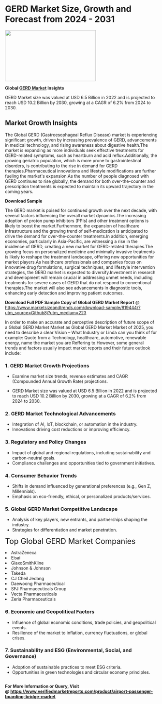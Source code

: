 <H1>GERD Market Size, Growth and Forecast from 2024 - 2031</H1><img class="aligncenter size-medium wp-image-584254" src="https://thirdeyenews.in/wp-content/uploads/2024/09/Global-Market-Research-300x168.jpeg" alt="" width="300" height="168" /><p><strong>Global&nbsp;<a href="https://www.marketsizeandtrends.com/download-sample/819444/?utm_source=Github8j?utm_medium=223">GERD Market</a> Insights</strong></p><p>GERD Market size was valued at USD 6.5 Billion in 2022 and is projected to reach USD 10.2 Billion by 2030, growing at a CAGR of 6.2% from 2024 to 2030.</p><p><h2>Market Growth Insights</h2> <p>The Global GERD (Gastroesophageal Reflux Disease) market is experiencing significant growth, driven by increasing prevalence of GERD, advancements in medical technology, and rising awareness about digestive health.The market is expanding as more individuals seek effective treatments for GERD-related symptoms, such as heartburn and acid reflux.Additionally, the growing geriatric population, which is more prone to gastrointestinal disorders, is contributing to the rise in demand for GERD therapies.Pharmaceutical innovations and lifestyle modifications are further fueling the market's expansion.As the number of people diagnosed with GERD continues to rise globally, the demand for both over-the-counter and prescription treatments is expected to maintain its upward trajectory in the coming years.</p> <p><strong>Download Sample</strong></p> <p>The GERD market is poised for continued growth over the next decade, with several factors influencing the overall market dynamics.The increasing adoption of proton pump inhibitors (PPIs) and other treatment options is likely to boost the market.Furthermore, the expansion of healthcare infrastructure and the growing trend of self-medication is anticipated to drive the demand for over-the-counter treatments.In addition, emerging economies, particularly in Asia-Pacific, are witnessing a rise in the incidence of GERD, creating a new market for GERD-related therapies.The growing focus on personalized medicine and minimally invasive treatments is likely to reshape the treatment landscape, offering new opportunities for market players.As healthcare professionals and companies focus on innovative drug formulations, surgical techniques, and lifestyle intervention strategies, the GERD market is expected to diversify.Investment in research and development will remain crucial in addressing unmet needs, including treatments for severe cases of GERD that do not respond to conventional therapies.The market will also see advancements in diagnostic tools, enhancing early detection and improving patient outcomes.<p><span class=""><strong>Download Full PDF Sample Copy of Global GERD Market Report</strong> @ <a href="https://www.marketsizeandtrends.com/download-sample/819444/?utm_source=Github8j?utm_medium=223" target="_blank">https://www.marketsizeandtrends.com/download-sample/819444/?utm_source=Github8j?utm_medium=223</a></span></p><p>In order to make an accurate and perceptive description of future scope of a Global&nbsp;GERD Market Market as Global&nbsp;GERD Market Market of 2025, you need to describe a clear Vision &ndash; What Industry or Linda can you think of for example: Quote from a Technology, healthcare, automotive, renewable energy, name the market you are Reffering to.However, some general trends and factors usually impact market reports and their future outlook include:</p><h3>1.&nbsp;<strong>GERD Market Growth Projections</strong></h3><ul><li>Examine market size trends, revenue estimates and CAGR (Compounded Annual Growth Rate) projections.</li><li><p>GERD Market size was valued at USD 6.5 Billion in 2022 and is projected to reach USD 10.2 Billion by 2030, growing at a CAGR of 6.2% from 2024 to 2030.</p></li></ul><h3>2.&nbsp;<strong>GERD Market Technological Advancements</strong></h3><ul><li>Integration of AI, IoT, blockchain, or automation in the industry.</li><li>Innovations driving cost reductions or improving efficiency.</li></ul><h3>3.&nbsp;<strong>Regulatory and Policy Changes</strong></h3><ul><li>Impact of global and regional regulations, including sustainability and carbon-neutral goals.</li><li>Compliance challenges and opportunities tied to government initiatives.</li></ul><h3>4.&nbsp;<strong>Consumer Behavior Trends</strong></h3><ul><li>Shifts in demand influenced by generational preferences (e.g., Gen Z, Millennials).</li><li>Emphasis on eco-friendly, ethical, or personalized products/services.</li></ul><h3>5.&nbsp;<strong>Global GERD Market Competitive Landscape</strong></h3><ul><li>Analysis of key players, new entrants, and partnerships shaping the industry.</li><li>Strategies for differentiation and market penetration.</li></ul><p data-pm-slice="1 1 []"><span style="color: inherit; font-family: inherit; font-size: 25px;">Top Global GERD Market Companies</span></p><div class="" data-test-id=""><p><li>AstraZeneca</li><li> Eisai</li><li> GlaxoSmithKline</li><li> Johnson & Johnson</li><li> Takeda</li><li> CJ Cheil Jedang</li><li> Daewoong Pharmaceutical</li><li> SFJ Pharmaceuticals Group</li><li> Vecta Pharmaceuticals</li><li> Zeria Pharmaceuticals</li></p></div><h3>6.&nbsp;<strong>Economic and Geopolitical Factors</strong></h3><ul><li>Influence of global economic conditions, trade policies, and geopolitical events.</li><li>Resilience of the market to inflation, currency fluctuations, or global crises.</li></ul><h3>7.&nbsp;<strong>Sustainability and ESG (Environmental, Social, and Governance)</strong></h3><ul><li>Adoption of sustainable practices to meet ESG criteria.</li><li>Opportunities in green technologies and circular economy principles.</li></ul><h2><strong style="font-size: 14px;">For More Information or Query, Visit @&nbsp;</strong><a style="background-color: #ffffff; font-size: 14px;" href="https://www.marketsizeandtrends.com/report/gerd-market/" target="_blank">https://www.verifiedmarketreports.com/product/airport-passenger-boarding-bridge-market</a></h2>